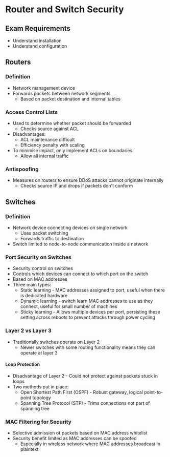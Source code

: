 # Router and Switch Security

## Exam Requirements
* Understand installation
* Understand configuration

## Routers
### Definition
* Network management device
* Forwards packets between network segments
    * Based on packet destination and internal tables

### Access Control Lists
* Used to determine whether packet should be forwarded
    * Checks source against ACL
* Disadvantages:
    * ACL maintenance difficult
    * Efficiency penalty with scaling
* To minimise impact, only implement ACLs on boundaries
    * Allow all internal traffic

### Antispoofing
* Measures on routers to ensure DDoS attacks cannot originate internally
    * Checks source IP and drops if packets don't conform

## Switches
### Definition
* Network device connecting devices on single network
    * Uses packet switching
    * Forwards traffic to destination
* Switch limited to node-to-node communication inside a network

### Port Security on Switches
* Security control on switches
* Controls which devices can connect to which port on the switch
* Based on MAC addresses
* Three main types:
    * Static learning - MAC addresses assigned to port, useful when there is dedicated hardware
    * Dynamic learning - switch learn MAC addresses to use as they connect, useful for small number of machines
    * Sticky learning - Allows multiple devices per port, persisting these setting across reboots to prevent attacks through power cycling

### Layer 2 vs Layer 3
* Traditionally switches operate on Layer 2
    * Newer switches with some routing functionality means they can operate at layer 3

#### Loop Protection
* Disadvantage of Layer 2 - Could not protect against packets stuck in loops
* Two methods put in place:
    * Open Shortest Path First (OSPF) - Robust gateway, logical point-to-point topology
    * Spanning Tree Protocol (STP) - Trims connections not part of spanning tree

### MAC Filtering for Security
* Selective admission of packets based on MAC address whitelist
* Security benefit limited as MAC addresses can be spoofed
    * Especially in wireless network where MAC addresses broadcast in plaintext